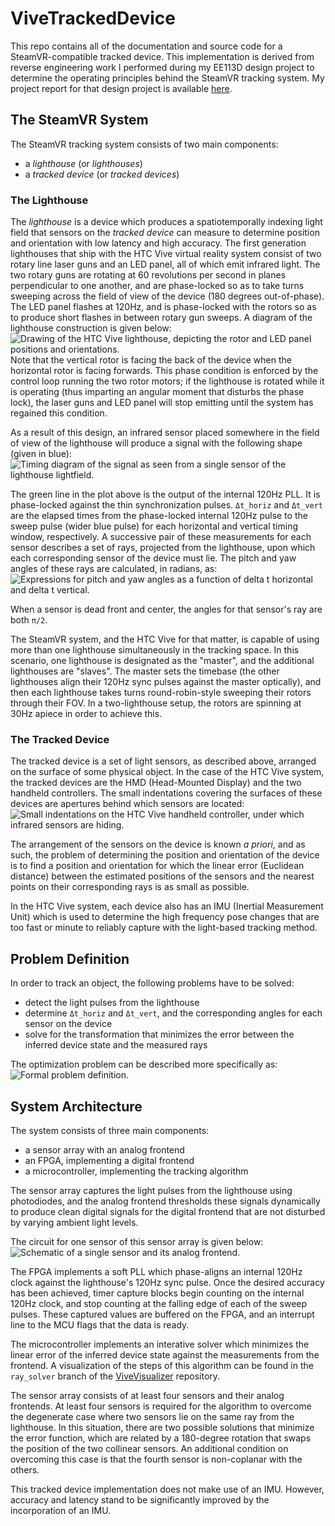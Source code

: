 # ViveTrackedDevice

This repo contains all of the documentation and source code for a
SteamVR-compatible tracked device. This implementation is derived from reverse
engineering work I performed during my EE113D design project to determine the
operating principles behind the SteamVR tracking system. My project report for
that design project is available [here]().

## The SteamVR System

The SteamVR tracking system consists of two main components:
- a _lighthouse_ (or _lighthouses_)
- a _tracked device_ (or _tracked devices_)

### The Lighthouse

The _lighthouse_ is a device which produces a spatiotemporally indexing light
field that sensors on the _tracked device_ can measure to determine position
and orientation with low latency and high accuracy. The first generation
lighthouses that ship with the HTC Vive virtual reality system consist of two
rotary line laser guns and an LED panel, all of which emit infrared light. The
two rotary guns are rotating at 60 revolutions per second in planes
perpendicular to one another, and are phase-locked so as to take turns sweeping
across the field of view of the device (180 degrees out-of-phase). The LED
panel flashes at 120Hz, and is phase-locked with the rotors so as to produce
short flashes in between rotary gun sweeps. A diagram of the lighthouse
construction is given below:
![Drawing of the HTC Vive lighthouse, depicting the rotor and LED panel
positions and orientations.](
https://github.com/fughilli/ViveTrackedDevice/raw/master/lighthouse-schematic.png)
Note that the vertical rotor is facing the back of the device when the
horizontal rotor is facing forwards. This phase condition is enforced by the
control loop running the two rotor motors; if the lighthouse is rotated while
it is operating (thus imparting an angular moment that disturbs the phase lock),
the laser guns and LED panel will stop emitting until the system has regained
this condition.

As a result of this design, an infrared sensor placed somewhere in the field
of view of the lighthouse will produce a signal with the following shape (given
in blue):
![Timing diagram of the signal as seen from a single sensor of the lighthouse
lightfield.](
https://github.com/fughilli/ViveTrackedDevice/raw/master/pulse-shape-annotated.png)

The green line in the plot above is the output of the internal 120Hz PLL. It is
phase-locked against the thin synchronization pulses. ```Δt_horiz``` and
```Δt_vert``` are the elapsed times from the phase-locked internal 120Hz pulse
to the sweep pulse (wider blue pulse) for each horizontal and vertical timing
window, respectively. A successive pair of these measurements for each sensor
describes a set of rays, projected from the lighthouse, upon which each
corresponding sensor of the device must lie. The pitch and yaw angles of these
rays are calculated, in radians, as:
![Expressions for pitch and yaw angles as a function of delta t horizontal and
delta t vertical.](
https://github.com/fughilli/ViveTrackedDevice/raw/master/angle-calc.png)

When a sensor is dead front and center, the angles for that sensor's ray are
both ```π/2```.

The SteamVR system, and the HTC Vive for that matter, is capable of using more
than one lighthouse simultaneously in the tracking space. In this scenario, one
lighthouse is designated as the "master", and the additional lighthouses are
"slaves". The master sets the timebase (the other lighthouses align their 120Hz
sync pulses against the master optically), and then each lighthouse takes turns
round-robin-style sweeping their rotors through their FOV. In a two-lighthouse
setup, the rotors are spinning at 30Hz apiece in order to achieve this.

### The Tracked Device

The tracked device is a set of light sensors, as described above, arranged on
the surface of some physical object. In the case of the HTC Vive system, the
tracked devices are the HMD (Head-Mounted Display) and the two handheld
controllers. The small indentations covering the surfaces of these devices are
apertures behind which sensors are located:
![Small indentations on the HTC Vive handheld controller, under which infrared
sensors are hiding.](
https://github.com/fughilli/ViveTrackedDevice/raw/master/vive-controller-annotated.png)

The arrangement of the sensors on the device is known _a priori_, and as such,
the problem of determining the position and orientation of the device is to find
a position and orientation for which the linear error (Euclidean distance)
between the estimated positions of the sensors and the nearest points on their
corresponding rays is as small as possible.

In the HTC Vive system, each device also has an IMU (Inertial Measurement Unit)
which is used to determine the high frequency pose changes that are too fast or
minute to reliably capture with the light-based tracking method.

## Problem Definition

In order to track an object, the following problems have to be solved:
- detect the light pulses from the lighthouse
- determine ```Δt_horiz``` and ```Δt_vert```, and the corresponding angles for
each sensor on the device
- solve for the transformation that minimizes the error between the inferred
device state and the measured rays

The optimization problem can be described more specifically as:
![Formal problem definition.](
https://cdn.rawgit.com/fughilli/ViveTrackedDevice/b85b3d5e/problem-statement.svg)

## System Architecture

The system consists of three main components:
- a sensor array with an analog frontend
- an FPGA, implementing a digital frontend
- a microcontroller, implementing the tracking algorithm

The sensor array captures the light pulses from the lighthouse using
photodiodes, and the analog frontend thresholds these signals dynamically to
produce clean digital signals for the digital frontend that are not disturbed by
varying ambient light levels.

The circuit for one sensor of this sensor array is given below:
![Schematic of a single sensor and its analog frontend.](
https://github.com/fughilli/ViveTrackedDevice/raw/master/analog-frontend-part.png)

The FPGA implements a soft PLL which phase-aligns an internal 120Hz clock
against the lighthouse's 120Hz sync pulse. Once the desired accuracy has been
achieved, timer capture blocks begin counting on the internal 120Hz clock, and
stop counting at the falling edge of each of the sweep pulses. These captured
values are buffered on the FPGA, and an interrupt line to the MCU flags that
the data is ready.

The microcontroller implements an interative solver which minimizes the linear
error of the inferred device state against the measurements from the frontend.
A visualization of the steps of this algorithm can be found in the
```ray_solver``` branch of the [ViveVisualizer](
https://github.com/fughilli/ViveVisualizer) repository.

The sensor array consists of at least four sensors and their analog frontends.
At least four sensors is required for the algorithm to overcome the degenerate
case where two sensors lie on the same ray from the lighthouse. In this
situation, there are two possible solutions that minimize the error function,
which are related by a 180-degree rotation that swaps the position of the two
collinear sensors. An additional condition on overcoming this case is that the
fourth sensor is non-coplanar with the others.

This tracked device implementation does not make use of an IMU. However,
accuracy and latency stand to be significantly improved by the incorporation of
an IMU.
